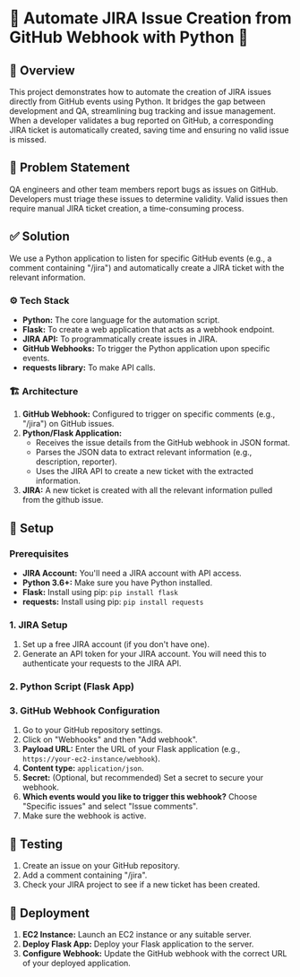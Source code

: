# 🚀 Automate JIRA Issue Creation from GitHub Webhook with Python 🐍

## 🌟 Overview

This project demonstrates how to automate the creation of JIRA issues directly from GitHub events using Python. It bridges the gap between development and QA, streamlining bug tracking and issue management. When a developer validates a bug reported on GitHub, a corresponding JIRA ticket is automatically created, saving time and ensuring no valid issue is missed.

## 🎯 Problem Statement

QA engineers and other team members report bugs as issues on GitHub. Developers must triage these issues to determine validity. Valid issues then require manual JIRA ticket creation, a time-consuming process.

## ✅ Solution

We use a Python application to listen for specific GitHub events (e.g., a comment containing "/jira") and automatically create a JIRA ticket with the relevant information.

### ⚙️ Tech Stack
*   **Python:** The core language for the automation script.
*   **Flask:** To create a web application that acts as a webhook endpoint.
*   **JIRA API:** To programmatically create issues in JIRA.
*   **GitHub Webhooks:** To trigger the Python application upon specific events.
*   **requests library:** To make API calls.

### 🏗️ Architecture

1.  **GitHub Webhook:** Configured to trigger on specific comments (e.g., "/jira") on GitHub issues.
2.  **Python/Flask Application:**
    *   Receives the issue details from the GitHub webhook in JSON format.
    *   Parses the JSON data to extract relevant information (e.g., description, reporter).
    *   Uses the JIRA API to create a new ticket with the extracted information.
3.  **JIRA:** A new ticket is created with all the relevant information pulled from the github issue.

## 🚀 Setup

### Prerequisites

*   **JIRA Account:** You'll need a JIRA account with API access.
*   **Python 3.6+:** Make sure you have Python installed.
*   **Flask:** Install using pip: `pip install flask`
*   **requests:** Install using pip: `pip install requests`

### 1. JIRA Setup

1.  Set up a free JIRA account (if you don't have one).
2.  Generate an API token for your JIRA account. You will need this to authenticate your requests to the JIRA API.

### 2. Python Script (Flask App)


### 3. GitHub Webhook Configuration

1.  Go to your GitHub repository settings.
2.  Click on "Webhooks" and then "Add webhook".
3.  **Payload URL:** Enter the URL of your Flask application (e.g., `https://your-ec2-instance/webhook`).
4.  **Content type:** `application/json`.
5.  **Secret:** (Optional, but recommended) Set a secret to secure your webhook.
6.  **Which events would you like to trigger this webhook?** Choose "Specific issues" and select "Issue comments".
7.  Make sure the webhook is active.




## 🧪 Testing

1.  Create an issue on your GitHub repository.
2.  Add a comment containing "/jira".
3.  Check your JIRA project to see if a new ticket has been created.

## 🚀 Deployment

1.  **EC2 Instance:** Launch an EC2 instance or any suitable server.
2.  **Deploy Flask App:** Deploy your Flask application to the server.
3.  **Configure Webhook:**  Update the GitHub webhook with the correct URL of your deployed application.
